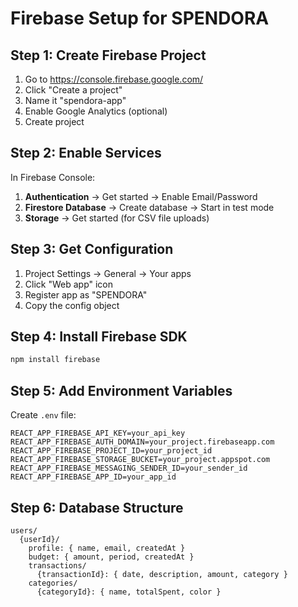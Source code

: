 # Firebase Setup for SPENDORA

## Step 1: Create Firebase Project
1. Go to https://console.firebase.google.com/
2. Click "Create a project"
3. Name it "spendora-app"
4. Enable Google Analytics (optional)
5. Create project

## Step 2: Enable Services
In Firebase Console:
1. **Authentication** → Get started → Enable Email/Password
2. **Firestore Database** → Create database → Start in test mode
3. **Storage** → Get started (for CSV file uploads)

## Step 3: Get Configuration
1. Project Settings → General → Your apps
2. Click "Web app" icon
3. Register app as "SPENDORA"
4. Copy the config object

## Step 4: Install Firebase SDK
```bash
npm install firebase
```

## Step 5: Add Environment Variables
Create `.env` file:
```env
REACT_APP_FIREBASE_API_KEY=your_api_key
REACT_APP_FIREBASE_AUTH_DOMAIN=your_project.firebaseapp.com
REACT_APP_FIREBASE_PROJECT_ID=your_project_id
REACT_APP_FIREBASE_STORAGE_BUCKET=your_project.appspot.com
REACT_APP_FIREBASE_MESSAGING_SENDER_ID=your_sender_id
REACT_APP_FIREBASE_APP_ID=your_app_id
```

## Step 6: Database Structure
```
users/
  {userId}/
    profile: { name, email, createdAt }
    budget: { amount, period, createdAt }
    transactions/
      {transactionId}: { date, description, amount, category }
    categories/
      {categoryId}: { name, totalSpent, color }
```
